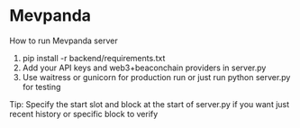 # Mevpanda
How to run Mevpanda server

1. pip install -r backend/requirements.txt
2. Add your API keys and web3+beaconchain providers in server.py
3. Use waitress or gunicorn for production run or just run python server.py for testing

Tip: Specify the start slot and block at the start of server.py if you want just recent history or specific block to verify
